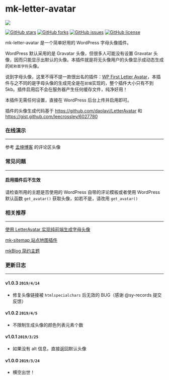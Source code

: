mk-letter-avatar
========

![](https://ws1.sinaimg.cn/large/006Xzox4ly1g1e591lzxzj31h30daaei.jpg)

[![GitHub stars](https://img.shields.io/github/stars/mengkunsoft/mk-letter-avatar.svg)](https://github.com/mengkunsoft/mk-letter-avatar/stargazers) [![GitHub forks](https://img.shields.io/github/forks/mengkunsoft/mk-letter-avatar.svg)](https://github.com/mengkunsoft/mk-letter-avatar/network) [![GitHub issues](https://img.shields.io/github/issues/mengkunsoft/mk-letter-avatar.svg)](https://github.com/mengkunsoft/mk-letter-avatar/issues) [![GitHub license](https://img.shields.io/github/license/mengkunsoft/mk-letter-avatar.svg)](https://github.com/mengkunsoft/mk-letter-avatar/blob/master/LICENSE)

mk-letter-avatar 是一个简单好用的 WordPress 字母头像插件。

WordPress 默认采用的是 Gravatar 头像，但很多人可能没有设置 Gravatar 头像，因而只能显示出默认的头像。本插件就是将无头像用户的头像显示成动态生成的`昵称首字符`头像。


说到字母头像，这里不得不提一款很出名的插件：[WP First Letter Avatar](https://wordpress.org/plugins/wp-first-letter-avatar/)，本插件与之不同的是字母头像的生成完全是在`前端`实现的，整个插件大小只有不到 5kb。插件启用后不会在服务器产生任何缓存文件，纯净好用！


本插件无需任何设置，直接在 WordPress 后台上传并启用即可。

插件的头像生成代码基于 https://github.com/daolavi/LetterAvatar 和 https://gist.github.com/leecrossley/6027780

### 在线演示
-----

参考 [孟坤博客](https://mkblog.cn) 的评论区头像

### 常见问题
-----

#### 启用插件后不生效

请检查所用的主题是否使用的 WordPress 自带的评论模板或者使用 WordPress 默认函数 `get_avatar()` 获取头像，如若不是，请改用 `get_avatar()`

### 相关推荐
-----
[使用 LetterAvatar 实现纯前端生成字母头像](https://mkblog.cn/1886/)

[mk-sitemap 站点地图插件](https://github.com/mengkunsoft/mk-sitemap)

[mkBlog 简约主题](https://mkblog.cn/theme-mkblog/)

### 更新日志
-----

#### v1.0.3 `2019/4/14`
- 修复头像链接被 `htmlspecialchars` 后无效的 BUG（感谢 @sy-records 提交反馈）

#### v1.0.2 `2019/4/5`
- 不限制生成头像的颜色列表元素个数

#### v1.0.1 `2019/3/25`
- 如果没有 alt 信息，直接返回默认头像

#### v1.0.0 `2019/3/24`
- 横空出世！